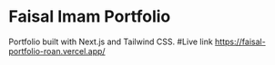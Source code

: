 # Faisal Imam Portfolio
Portfolio built with Next.js and Tailwind CSS.
#Live link
https://faisal-portfolio-roan.vercel.app/
